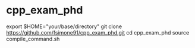 # cpp_exam_phd

export $HOME="your/base/directory"
git clone https://github.com/fsimone91/cpp_exam_phd.git
cd cpp_exam_phd
source compile_command.sh

